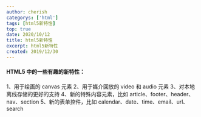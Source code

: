 ```yaml
---	
author: cherish	
categorys: ['html']	
tags: [html5新特性]	
top: true	
date: 2020/10/12	
title: html5新特性	
excerpt: html5新特性
created: 2019/12/30
---	
```

#### HTML5 中的一些有趣的新特性：
1、用于绘画的 canvas 元素
2、用于媒介回放的 video 和 audio 元素
3、对本地离线存储的更好的支持
4、新的特殊内容元素，比如 article、footer、header、nav、section
5、新的表单控件，比如 calendar、date、time、email、url、search